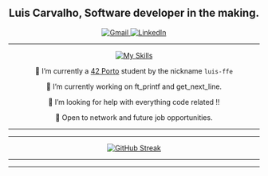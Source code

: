 <h2 align="center"><strong>Luis Carvalho</strong>, Software developer in the making.</h2>


<!-- 
LINKS AND BANNERS FOR EMAIL LINKED IN ETC centered using markdown
-->

<div align="center">
  <a href="mailto:carvalho96filipe@gmail.com">
    <img src="https://img.shields.io/badge/-Gmail-%23333?style=for-the-badge&logo=gmail&logoColor=white" target="_blank" alt="Gmail">
  </a>
  <a href="https://www.linkedin.com/in/luis-filipe-f-1018ba139/" target="_blank">
    <img src="https://img.shields.io/badge/-LinkedIn-%230077B5?style=for-the-badge&logo=linkedin&logoColor=white" target="_blank" alt="LinkedIn">
  </a>
</div>

--------------------------------------------------------------------------------------------------
<!-- 

<h2 align="center"><strong>🛠️ Skills</strong> </h2>

SKILL ICONS!
-->

<p align="center">
  <a href="https://skillicons.dev">
    <img src="https://skillicons.dev/icons?i=blender,c,swift,vscode,github,ps,autocad,ai,linux" alt="My Skills">
  </a>
</p>

<p align="center">🌱 I’m currently a <a href="https://www.42porto.com/">42 Porto</a> student by the nickname <code>luis-ffe</code></p>

<p align="center">🔭 I’m currently working on ft_printf and get_next_line.</p>
<p align="center">🤔 I’m looking for help with everything code related !!</p>
<p align="center">💬 Open to network and future job opportunities.</p>

  
<!-- Usefull links for me and you.
LINKED IN !          https://www.linkedin.com/in/luis-filipe-f-1018ba139/

HERE     https://dev.to/arnabdeypolimi/some-useful-resources-for-github-readme-122c
         https://codemaker2016.medium.com/tips-and-tricks-to-create-an-awesome-github-profile-readme-ce3825a355c7
-->
________________________________________________________________________________________________________________
________________________________________________________________________________________________________________

<p align="center">
  <a href="https://git.io/streak-stats">
    <img src="https://github-readme-streak-stats.herokuapp.com?user=codemaker2015&theme=blueberry&date_format=M%20j%5B%2C%20Y%5D" alt="GitHub Streak">
  </a>
</p>

________________________________________________________________________________________________________________
________________________________________________________________________________________________________________
